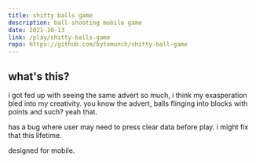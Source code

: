 ```yaml
---
title: shitty balls game
description: ball shooting mobile game
date: 2021-10-13
link: /play/shitty-balls-game
repo: https://github.com/bytemunch/shitty-ball-game
---
```


## what's this?

i got fed up with seeing the same advert so much, i think my exasperation bled into my creativity. you know the advert, balls flinging into blocks with points and such? yeah that.

has a bug where user may need to press clear data before play. i might fix that this lifetime.

designed for mobile.